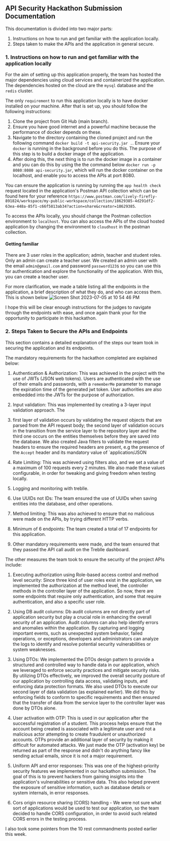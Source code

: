 ## API Security Hackathon Submission Documentation

This documentation is divided into two major parts:
1. Instructions on how to run and get familiar with the application locally.
2. Steps taken to make the APIs and the application in general secure.

### 1. Instructions on how to run and get familiar with the application locally

For the aim of setting up this application properly, the team has hosted the major dependencies
using cloud services and containerized the application. The dependencies hosted on the cloud are the `mysql`
database and the `redis` cluster.

The only `requirement` to run this application locally is to have docker installed on your machine.
After that is set up, you should follow the following instructions:

1. Clone the project from Git Hub (main branch).
2. Ensure you have good internet and a powerful machine because the performance of  docker depends on these.
3. Navigate to the directory containing the cloned project and run the following command 
`docker build -t api-security.jar .`. Ensure your `docker` is running in the background before you do this.
The purpose of this step is to build a docker image of the application.
4. After doing this, the next thing is to run the docker image in a container and you can do this by using the
the command below `docker run -p 8080:8080 api-security.jar`, which will run the docker container on the localhost, and
enable you to access the APIs at port 8080.

You can ensure the application is running by running the `app health check` request located in the application's Postman API collection
which can be found here for your reference `https://www.postman.com/lively-firefly-891824/workspace/my-public-workspace/collection/18629385-4d291df2-63ea-448a-85f1-c66f5813ab34?action=share&creator=18629385`.

To access the APIs locally, you should change the Postman collection environment to `localhost`. You can also access the APIs of the cloud
hosted application by changing the environment to `cloudhost` in the postman collection.

#### Getting familiar
There are 3 user roles in the application; admin, teacher and student roles. Only an admin can create a teacher user. 
We created an admin user with the email `admin@gmail.com` and password `password123$` so you can use this for authentication
and explore the functionality of the application. With this, you can create a teacher user.

For more clarification, we made a
table listing all the endpoints in the application, a brief description of what they do, and who can access them. This is shown below
![Screen Shot 2023-07-05 at 10 54 46 PM](https://github.com/Oluwatodimu/api-security-hackathon/assets/81085914/a85293a0-5670-4b8d-be94-f88c1979a8db)

I hope this will be clear enough instructions for the judges to navigate through the endpoints with ease, 
and once again thank your for the opportunity to participate in this hackathon.

### 2. Steps Taken to Secure the APIs and Endpoints

This section contains a detailed explanation of the steps our team took in
securing the application and its endpoints.

The mandatory requirements for the hackathon completed are explained below:
1. Authentication & Authorization: This was achieved in the project with the use of
JWTs (JSON web tokens). Users are authenticated with the use of their emails and passwords, with
a `rememberMe` parameter to manage the expiration time of the generated jwt token. User authorities
are also embedded into the JWTs for the purpose of authorization.


2. Input validation: This was implemented by creating a 3-layer input validation approach. The
3. first layer of validation occurs by validating the request objects that are parsed from the API request body;
the second layer of validation occurs in the transition from the service layer to the
repository layer and the third one occurs on the entities themselves before they are saved into the database.
We also created Java filters to validate the request headers to ensure the required headers
are present, e.g the presence of the `Accept` header and its mandatory value of `application/JSON


4. Rate Limiting: This was achieved using filters also, and we set a value of a maximum of 100 requests every 
2 minutes. We also made these values configurable, in order for tweaking and giving freedom when testing locally.


5. Logging and monitoring with treblle.


6. Use UUIDs not IDs: The team ensured the use of UUIDs when saving entities into the database, and other operations.


7. Method limiting: This was also achieved to ensure that no malicious were made on the APIs, by trying 
different HTTP verbs.


8. Minimum of 6 endpoints: The team created a total of 17 endpoints for this application.


9. Other mandatory requirements were made, and the team ensured that they passed the API call
audit on the Treblle dashboard.

The other measures the team took to ensure the security of the project APIs include:
1. Executing authorization using Role-based access control and method level security: Since three kind of
user roles exist in the application, we implemented the authorization at the method level, the controller
methods in the controller layer of the application. So now, there are some endpoints that require only authentication,
and some that require authentication, and also a specific user role.


2. Using DB audit columns: Db audit columns are not directly part of application security but play a crucial role in 
enhancing the overall security of an application. Audit columns can also help identify errors and anomalies within the 
application. By capturing and logging important events, such as unexpected system behavior, failed operations, 
or exceptions, developers and administrators can analyze the logs to identify and resolve potential security 
vulnerabilities or system weaknesses.


3. Using DTOs: We implemented the DTOs design pattern to provide a structured and controlled way to handle data in our 
application, which we leveraged to enforce security practices and mitigate security risks. By utilizing DTOs 
effectively, we improved the overall security posture of our application by controlling data access, validating 
inputs, and enforcing data protection formats. We also used DTOs to execute our second layer of data validation
(as explained earlier). We did this by enforcing fields to conform to specific requirements and then ensured that
the transfer of data from the service layer to the controller layer was done by DTOs alone.


4. User activation with OTP: This is used in our application after the successful registration
of a student. This process helps ensure that the account being created is associated with a legitimate user and not a 
malicious actor attempting to create fraudulent or unauthorized accounts. OTPs provide an additional layer of security 
by making it difficult for automated attacks. We just made the OTP (activation key) be returned as part of the response
and didn't do anything fancy like sending actual emails, since it is not a major requirement.


5. Uniform API and error responses: This was one of the highest-priority security features
we implemented in our hackathon submission. The goal of this is to prevent hackers from 
gaining insights into the application's vulnerabilities or sensitive data. This also helped prevent the exposure of 
sensitive information, such as database details or system internals, in error responses.


6. Cors origin resource sharing (CORS) handling - We were not sure what sort of applications
would be used to test our application, so the team decided to handle CORS configuration, in order to avoid such
related CORS errors in the testing process.


I also took some pointers from the 10 rest commandments posted earlier this week.
